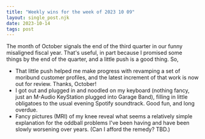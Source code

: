 ```yaml
---
title: "Weekly wins for the week of 2023 10 09"
layout: single_post.njk
date: 2023-10-14
tags: post
---
```


The month of October signals the end of the third quarter in our funny misaligned fiscal year. That's useful, in part because I promised some things by the end of the quarter, and a little push is a good thing. So,
- That little push helped me make progress with revamping a set of moribund customer profiles, and the latest increment of that work is now out for review. Thanks, October!
- I got out and plugged in and noodled on my keyboard (nothing fancy, just an M-Audio KeyStation plugged into Garage Band), filling in little obligatoes to the usual evening Spotify soundtrack. Good fun, and long overdue.
- Fancy pictures (MRI) of my knee reveal what seems a relatively simple explanation for the oddball problems I've been having and have been slowly worsening over years. (Can I afford the remedy? TBD.)
